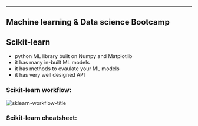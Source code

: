 ----------------------------------------
Machine learning & Data science Bootcamp
----------------------------------------

## Scikit-learn

* python ML library built on Numpy and Matplotlib
* it has many in-built ML models
* it has methods to evaulate your ML models
* it has very well designed API

### Scikit-learn workflow:

![sklearn-workflow-title](https://user-images.githubusercontent.com/74961891/175291079-f582ef0a-a556-4014-86c4-43f60ae3f884.png)

### Scikit-learn cheatsheet:


